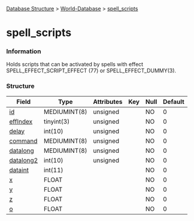 [Database Structure](Database-Structure) > [World-Database](World-Database) > [spell_scripts](spell_scripts)

# spell\_scripts

### Information

Holds scripts that can be activated by spells with effect SPELL\_EFFECT\_SCRIPT\_EFFECT (77) or SPELL\_EFFECT\_DUMMY(3).

### Structure

| Field                            | Type         | Attributes   | Key | Null | Default |
|----------------------------------|--------------|--------------|-----|------|---------|
| [id](scripts#id)                 | MEDIUMINT(8) | unsigned     |     | NO   | 0       |
| [effIndex](scripts#effindex)     | tinyint(3)   | unsigned     |     | NO   | 0       |
| [delay](scripts#delay)           | int(10)      | unsigned     |     | NO   | 0       |
| [command](scripts#command)       | MEDIUMINT(8) | unsigned     |     | NO   | 0       |
| [datalong](scripts#otherfields)  | MEDIUMINT(8) | unsigned     |     | NO   | 0       |
| [datalong2](scripts#otherfields) | int(10)      | unsigned     |     | NO   | 0       |
| [dataint](scripts#otherfields)   | int(11)      |              |     | NO   | 0       |
| [x](scripts#otherfields)         | FLOAT        |              |     | NO   | 0       |
| [y](scripts#otherfields)         | FLOAT        |              |     | NO   | 0       |
| [z](scripts#otherfields)         | FLOAT        |              |     | NO   | 0       |
| [o](scripts#otherfields)         | FLOAT        |              |     | NO   | 0       |

